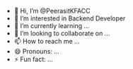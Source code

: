 - 👋 Hi, I’m @PeerasitKFACC
- 👀 I’m interested in Backend Developer
- 🌱 I’m currently learning ...
- 💞️ I’m looking to collaborate on ...
- 📫 How to reach me ...
- 😄 Pronouns: ...
- ⚡ Fun fact: ...

<!---
PeerasitKFACC/PeerasitKFACC is a ✨ special ✨ repository because its `README.md` (this file) appears on your GitHub profile.
You can click the Preview link to take a look at your changes.
--->
